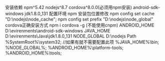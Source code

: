 安装依赖
npm^5.42  nodejs^8.7  cordova^8.0.0(必须用npm安装) 
android-sdk-windows   jdk1.8.0_131
配置环境
npm 安装包位置修改 npm config set cache "D:\nodejs\node_cache";
                                npm config set prefix "D:\nodejs\node_global"
cordova正确安装方式  npm i cordova -g (不能使用cnpm)
ANDROID_HOME D:\evirenments\android-sdk-windows
JAVA_HOME    D:\evirenments\Java\jdk1.8.0_131
NODE_GLOBAL  D:\nodejs
Path         
%SystemRoot%\system32;  //如果有就不需要配置此项
%JAVA_HOME%\bin;
%NODE_GLOBAL%;
%ANDROID_HOME%\platform-tools;
%ANDROID_HOME%\tools;